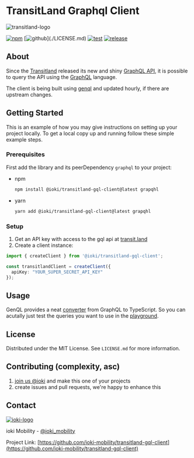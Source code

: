 # TransitLand Graphql Client

![transitland-logo](https://images.squarespace-cdn.com/content/v1/59821760914e6b087ecd856b/1502488142465-3WJZB7YR40PXKKB77QYW/image-asset.png?format=500w)

[![npm](https://img.shields.io/npm/dm/@ioki/transitland-gql-client)](https://www.npmjs.com/package/@ioki/transitland-gql-client)
[![github](https://img.shields.io/github/license/ioki-mobility/transitland-gql-client?)](./LICENSE.md)
[![test](https://github.com/ioki-mobility/transitland-gql-client/actions/workflows/test.yaml/badge.svg)](https://github.com/ioki-mobility/transitland-gql-client/actions/workflows/test.yaml)
[![release](https://github.com/ioki-mobility/transitland-gql-client/actions/workflows/release.yaml/badge.svg)](https://github.com/ioki-mobility/transitland-gql-client/actions/workflows/release.yaml)

## About

Since the [Transitland](https://transitland.org/) released its new and shiny [GraphQL API](https://www.transit.land/documentation/graphql-api/), it is possible to query the API using the [GraphQL](https://graphql.org/) language.

The client is being built using [genql](https://genql.vercel.app/) and updated hourly, if there are upstream changes.

## Getting Started

This is an example of how you may give instructions on setting up your project locally.
To get a local copy up and running follow these simple example steps.

### Prerequisites

First add the library and its peerDependency `graphql` to your project:

* npm

  ```sh
  npm install @ioki/transitland-gql-client@latest grapqhl
  ```

* yarn

  ```sh
  yarn add @ioki/transitland-gql-client@latest grapqhl
  ```

### Setup

1. Get an API key with access to the gql api at [transit.land](https://www.transit.land/documentation/index#sign-up)
2. Create a client instance:

```ts
import { createClient } from '@ioki/transitland-gql-client';

const transitlandClient = createClient({
  apiKey: "YOUR_SUPER_SECRET_API_KEY"
});
```

## Usage

GenQL provides a neat [converter](https://genql.vercel.app/converter) from GraphQL to TypeScript. So you can acutally just test the queries you want to use in the [playground](https://www.transit.land/documentation/api/graphql-console).

## License

Distributed under the MIT License. See `LICENSE.md` for more information.

## Contributing (complexity, asc)

1. [join us @ioki](https://ioki.com/en/about-ioki/jobs/) and make this one of your projects
2. create issues and pull requests, we're happy to enhance this

## Contact

[![ioki-logo](https://avatars.githubusercontent.com/u/44803941?s=200&v=4)](https://github.com/ioki-mobility)

ioki Mobility - [@ioki_mobility](https://twitter.com/ioki_mobility)

Project Link: [https://github.com/ioki-mobility/transitland-gql-client](https://github.com/ioki-mobility/transitland-gql-client)
